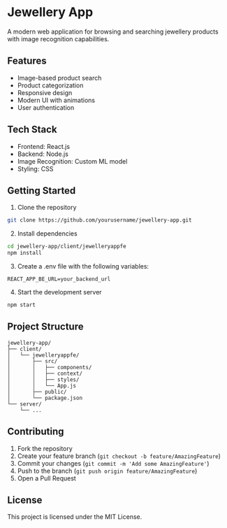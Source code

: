 # Jewellery App

A modern web application for browsing and searching jewellery products with image recognition capabilities.

## Features

- Image-based product search
- Product categorization
- Responsive design
- Modern UI with animations
- User authentication

## Tech Stack

- Frontend: React.js
- Backend: Node.js
- Image Recognition: Custom ML model
- Styling: CSS

## Getting Started

1. Clone the repository
```bash
git clone https://github.com/yourusername/jewellery-app.git
```

2. Install dependencies
```bash
cd jewellery-app/client/jewelleryappfe
npm install
```

3. Create a .env file with the following variables:
```
REACT_APP_BE_URL=your_backend_url
```

4. Start the development server
```bash
npm start
```

## Project Structure

```
jewellery-app/
├── client/
│   └── jewelleryappfe/
│       ├── src/
│       │   ├── components/
│       │   ├── context/
│       │   ├── styles/
│       │   └── App.js
│       ├── public/
│       └── package.json
└── server/
    └── ...
```

## Contributing

1. Fork the repository
2. Create your feature branch (`git checkout -b feature/AmazingFeature`)
3. Commit your changes (`git commit -m 'Add some AmazingFeature'`)
4. Push to the branch (`git push origin feature/AmazingFeature`)
5. Open a Pull Request

## License

This project is licensed under the MIT License. 
